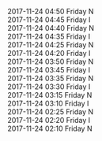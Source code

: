 2017-11-24 04:50 Friday  N  
2017-11-24 04:45 Friday  I  
2017-11-24 04:40 Friday  N  
2017-11-24 04:35 Friday  I  
2017-11-24 04:25 Friday  N  
2017-11-24 04:20 Friday  I  
2017-11-24 03:50 Friday  N  
2017-11-24 03:45 Friday  I  
2017-11-24 03:35 Friday  N  
2017-11-24 03:30 Friday  I  
2017-11-24 03:15 Friday  N  
2017-11-24 03:10 Friday  I  
2017-11-24 02:25 Friday  N  
2017-11-24 02:20 Friday  I  
2017-11-24 02:10 Friday  N  
